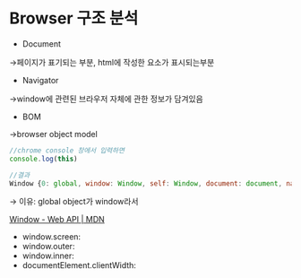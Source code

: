 # Browser 구조 분석

- Document

→페이지가 표기되는 부분, html에 작성한 요소가 표시되는부분

- Navigator

→window에 관련된 브라우저 자체에 관한 정보가 담겨있음

- BOM

→browser object model

```jsx
//chrome console 창에서 입력하면
console.log(this)

//결과
Window {0: global, window: Window, self: Window, document: document, name: '', location: Location, …}
```

→ 이유: global object가 window라서

[Window - Web API | MDN](https://developer.mozilla.org/ko/docs/Web/API/Window)

- window.screen:
- window.outer:
- window.inner:
- documentElement.clientWidth: